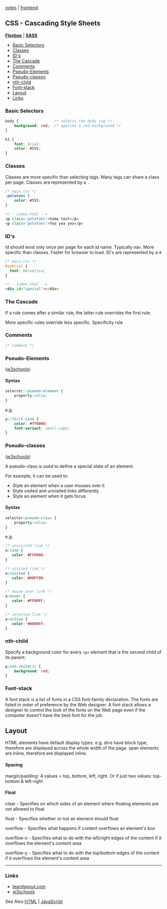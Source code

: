 [notes](../notes.md) | [frontend](../frontend.md)

## CSS - Cascading Style Sheets
**[Flexbox](flexbox.md)** | **[SASS](SASS.md)**

- [Basic Selectors](#basic-selectors)
- [Classes](#classes)
- [ID's](#ids)
- [The Cascade](#the-cascade)
- [Comments](#comments)
- [Pseudo-Elements](#pseudo-elements)
- [Pseudo-classes](#pseudo-classes)
- [nth-child](#nth-child)
- [Font-stack](#font-stack)
- [Layout](#layout)
- [Links](#links)

### Basic Selectors

```css
body {                /* selects the body tag */
    background: red;  /* applies a red background */
}

h1 {
    font: Arial;
    color: #555;
}

```

### Classes
Classes are more specific than selecting tags. Many tags can share a class per page. Classes are represented by a `.`

```css
/* main.css */
.potatoes {
    color: #555;
}
```
```html
<!-- index.html -->
<p class='potatoes'>Some text</p>
<p class='potatoes'>Yea yea yea</p>
```

### ID's
Id should exist only once per page for each id name. Typically nav. More specific than classes. Faster for browser to load. ID's are represented by a `#`

```css
/* main.css */
#special {
  font: Helvetica;
}
```
```html
<!-- index.html -->
<div id="special"></div>
```

### The Cascade
If a rule comes after a similar rule, the latter rule overrides the first rule.

More specific rules override less specific. Specificity rule


### Comments
```css
/* comment */  
```

### Pseudo-Elements
([w3schools](http://www.w3schools.com/css/css_pseudo_elements.asp))
#### Syntax

```css
selector::pseudo-element {
    property:value;
}
```

e.g.

```css
p::first-line {
    color: #ff0000;
    font-variant: small-caps;
}
```

### Pseudo-classes
([w3schools](http://www.w3schools.com/Css/css_pseudo_classes.asp))

A pseudo-class is used to define a special state of an element.

For example, it can be used to:
- Style an element when a user mouses over it
- Style visited and unvisited links differently
- Style an element when it gets focus

#### Syntax
```css
selector:pseudo-class {
    property:value;
}
```
e.g.
```css
/* unvisited link */
a:link {
   color: #FF0000;
}

/* visited link */
a:visited {
   color: #00FF00;
}

/* mouse over link */
a:hover {
   color: #FF00FF;
}

/* selected link */
a:active {
   color: #0000FF;
}
```

### nth-child
Specify a background color for every `<p>` element that is the second child of its parent:

```css
p:nth-child(2) {
    background: red;
}
```


### Font-stack
A font stack is a list of fonts in a CSS font-family declaration. The fonts are listed in order of preference by the Web designer. A font stack allows a designer to control the look of the fonts on the Web page even if the computer doesn't have the best font for the job.

## Layout
HTML elements have default display types. e.g. divs have block type, therefore are displayed across the whole width of the page. span elements are inline, therefore are displayed inline.

#### Spacing
margin/padding: 4 values = top, bottom, left, right. Or if just two values: top-bottom & left-right


#### Float
clear - Specifies on which sides of an element where floating elements are not allowed to float

float -	Specifies whether or not an element should float

overflow -	Specifies what happens if content overflows an element's box

overflow-x -	Specifies what to do with the left/right edges of the content if it overflows the element's content area

overflow-y -	Specifies what to do with the top/bottom edges of the content if it overflows the element's content area

---

### Links
- [learnlayout.com](http://learnlayout.com)
- [w3schools](http://www.w3schools.com/css)

See Also [HTML](../HTML/HTML.md) | [JavaScript](../javascript/javascript.md)
